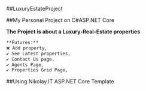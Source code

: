 ##LuxuryEstateProject

##My Personal Project on C#ASP.NET Core


**The Project is about a Luxury-Real-Estate properties**

```bash
**Futures:**
❌ Add property,
✔️ See Latest properties,
✔️ Contact Us page,
✔️ Agents Page,
✔️ Properties Grid Page,
```

##Using Nikolay.IT ASP.NET Core Template
